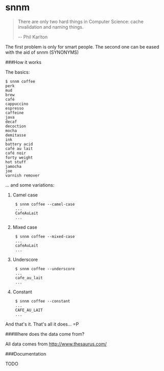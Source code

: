 snnm
====

> There are only two hard things in Computer Science: cache invalidation and naming things.
>
> -- Phil Karlton


The first problem is only for smart people. The second one can be eased with the aid of snnm (SYNONYMS)


###How it works

The basics:

    $ snnm coffee
	perk
	mud
	brew
	café
	cappuccino
	espresso
	caffeine
	java
	decaf
	decoction
	mocha
	demitasse
	ink
	battery acid
	café au lait
	café noir
	forty weight
	hot stuff
	jamocha
	joe
	varnish remover

... and some variations:

1. Camel case

	    $ snnm coffee --camel-case
		...
		CafeAuLait
		...

2. Mixed case

    	$ snnm coffee --mixed-case
		...
		cafeAuLait
		...

3. Underscore

    	$ snnm coffee --underscore
		...
		cafe_au_lait
		...

4. Constant

		$ snnm coffee --constant
		...
		CAFE_AU_LAIT
		...



And that's it. That's all it does... =P

###Where does the data come from?

All data comes from http://www.thesaurus.com/


###Documentation

TODO
